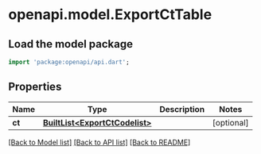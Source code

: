 # openapi.model.ExportCtTable

## Load the model package
```dart
import 'package:openapi/api.dart';
```

## Properties
Name | Type | Description | Notes
------------ | ------------- | ------------- | -------------
**ct** | [**BuiltList&lt;ExportCtCodelist&gt;**](ExportCtCodelist.md) |  | [optional] 

[[Back to Model list]](../README.md#documentation-for-models) [[Back to API list]](../README.md#documentation-for-api-endpoints) [[Back to README]](../README.md)


